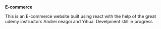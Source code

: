 <b>E-commerce</b>


This is an E-commerce website built using react with the help of the great udemy instructors  Andrei neagoi and Yihua. Develpment still in progress
